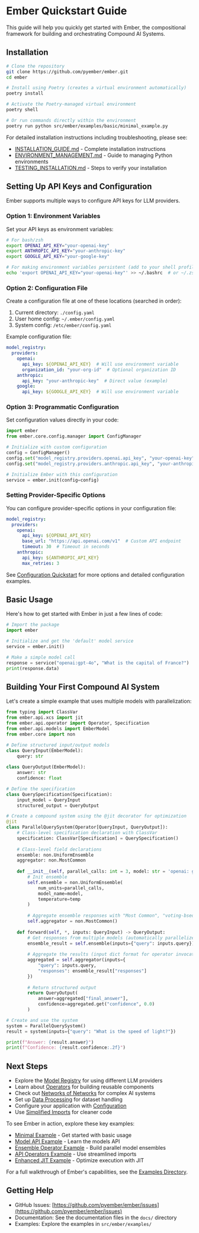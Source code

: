 # Ember Quickstart Guide

This guide will help you quickly get started with Ember, the compositional framework for building and orchestrating Compound AI Systems.

## Installation

```bash
# Clone the repository
git clone https://github.com/pyember/ember.git
cd ember

# Install using Poetry (creates a virtual environment automatically)
poetry install

# Activate the Poetry-managed virtual environment
poetry shell

# Or run commands directly within the environment 
poetry run python src/ember/examples/basic/minimal_example.py
```

For detailed installation instructions including troubleshooting, please see:
- [INSTALLATION_GUIDE.md](INSTALLATION_GUIDE.md) - Complete installation instructions
- [ENVIRONMENT_MANAGEMENT.md](ENVIRONMENT_MANAGEMENT.md) - Guide to managing Python environments
- [TESTING_INSTALLATION.md](TESTING_INSTALLATION.md) - Steps to verify your installation

## Setting Up API Keys and Configuration

Ember supports multiple ways to configure API keys for LLM providers.

### Option 1: Environment Variables

Set your API keys as environment variables:

```bash
# For bash/zsh
export OPENAI_API_KEY="your-openai-key"
export ANTHROPIC_API_KEY="your-anthropic-key"
export GOOGLE_API_KEY="your-google-key"

# For making environment variables persistent (add to your shell profile)
echo 'export OPENAI_API_KEY="your-openai-key"' >> ~/.bashrc  # or ~/.zshrc
```

### Option 2: Configuration File

Create a configuration file at one of these locations (searched in order):

1. Current directory: `./config.yaml`
2. User home config: `~/.ember/config.yaml`
3. System config: `/etc/ember/config.yaml`

Example configuration file:

```yaml
model_registry:
  providers:
    openai:
      api_key: ${OPENAI_API_KEY}  # Will use environment variable
      organization_id: "your-org-id"  # Optional organization ID
    anthropic:
      api_key: "your-anthropic-key"  # Direct value (example)
    google:
      api_key: ${GOOGLE_API_KEY}  # Will use environment variable
```

### Option 3: Programmatic Configuration

Set configuration values directly in your code:

```python
import ember
from ember.core.config.manager import ConfigManager

# Initialize with custom configuration
config = ConfigManager()
config.set("model_registry.providers.openai.api_key", "your-openai-key")
config.set("model_registry.providers.anthropic.api_key", "your-anthropic-key")

# Initialize Ember with this configuration
service = ember.init(config=config)
```

### Setting Provider-Specific Options

You can configure provider-specific options in your configuration file:

```yaml
model_registry:
  providers:
    openai:
      api_key: ${OPENAI_API_KEY}
      base_url: "https://api.openai.com/v1"  # Custom API endpoint
      timeout: 30  # Timeout in seconds
    anthropic:
      api_key: ${ANTHROPIC_API_KEY}
      max_retries: 3
```

See [Configuration Quickstart](docs/quickstart/configuration.md) for more options and detailed configuration examples.

## Basic Usage

Here's how to get started with Ember in just a few lines of code:

```python
# Import the package
import ember

# Initialize and get the 'default' model service
service = ember.init()

# Make a simple model call
response = service("openai:gpt-4o", "What is the capital of France?")
print(response.data)
```

## Building Your First Compound AI System

Let's create a simple example that uses multiple models with parallelization:

```python
from typing import ClassVar
from ember.api.xcs import jit
from ember.api.operator import Operator, Specification
from ember.api.models import EmberModel
from ember.core import non

# Define structured input/output models
class QueryInput(EmberModel):
    query: str
    
class QueryOutput(EmberModel):
    answer: str
    confidence: float

# Define the specification
class QuerySpecification(Specification):
    input_model = QueryInput
    structured_output = QueryOutput

# Create a compound system using the @jit decorator for optimization
@jit
class ParallelQuerySystem(Operator[QueryInput, QueryOutput]):
    # Class-level specification declaration with ClassVar
    specification: ClassVar[Specification] = QuerySpecification()
    
    # Class-level field declarations
    ensemble: non.UniformEnsemble
    aggregator: non.MostCommon
    
    def __init__(self, parallel_calls: int = 3, model: str = 'openai: gpt-4o-mini', temp: float = 0.4):
        # Init ensemble
        self.ensemble = non.UniformEnsemble(
            num_units=parallel_calls,
            model_name=model,
            temperature=temp
        )
        
        # Aggregate ensemble responses with "Most Common", "voting-bsed" aggregation
        self.aggregator = non.MostCommon() 
    
    def forward(self, *, inputs: QueryInput) -> QueryOutput:
        # Get responses from multiple models (automatically parallelized)
        ensemble_result = self.ensemble(inputs={"query": inputs.query})
        
        # Aggregate the results (input dict format for operator invocation, vs. kwargs format in README.md. Both are supported.)
        aggregated = self.aggregator(inputs={
            "query": inputs.query,
            "responses": ensemble_result["responses"]
        })
        
        # Return structured output
        return QueryOutput(
            answer=aggregated["final_answer"],
            confidence=aggregated.get("confidence", 0.0)
        )

# Create and use the system
system = ParallelQuerySystem()
result = system(inputs={"query": "What is the speed of light?"})

print(f"Answer: {result.answer}")
print(f"Confidence: {result.confidence:.2f}")
```

## Next Steps

- Explore the [Model Registry](docs/quickstart/model_registry.md) for using different LLM providers
- Learn about [Operators](docs/quickstart/operators.md) for building reusable components
- Check out [Networks of Networks](docs/quickstart/non.md) for complex AI systems
- Set up [Data Processing](docs/quickstart/data.md) for dataset handling
- Configure your application with [Configuration](docs/quickstart/configuration.md)
- Use [Simplified Imports](SIMPLIFIED_IMPORTS.md) for cleaner code

To see Ember in action, explore these key examples:
- [Minimal Example](src/ember/examples/minimal_example.py) - Get started with basic usage
- [Model API Example](src/ember/examples/model_api_example.py) - Learn the models API
- [Ensemble Operator Example](src/ember/examples/diverse_ensemble_operator_example.py) - Build parallel model ensembles
- [API Operators Example](src/ember/examples/api_operators_example.py) - Use streamlined imports
- [Enhanced JIT Example](src/ember/examples/enhanced_jit_example.py) - Optimize execution with JIT

For a full walkthrough of Ember's capabilities, see the [Examples Directory](src/ember/examples).

## Getting Help

- GitHub Issues: [https://github.com/pyember/ember/issues](https://github.com/pyember/ember/issues)
- Documentation: See the documentation files in the `docs/` directory
- Examples: Explore the examples in `src/ember/examples/`